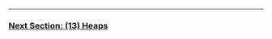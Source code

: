 




---

### [Next Section: (13) Heaps](https://github.com/MarkShinozaki/CPTS223-AdvancedDataStructuresInCpp/tree/Lecture-Slides/(13)%20Heaps)

